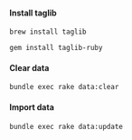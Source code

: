 #### Install taglib
```
brew install taglib
```

```
gem install taglib-ruby
```

#### Clear data
```
bundle exec rake data:clear
```

#### Import data
```
bundle exec rake data:update
```
